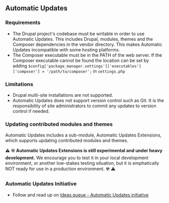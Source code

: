 Automatic Updates
---------------
### Requirements
- The Drupal project's codebase must be writable in order to use Automatic Updates. This includes Drupal, modules, themes and the Composer dependencies in the vendor directory. This makes Automatic Updates incompatible with some hosting platforms.
- The Composer executable must be in the PATH of the web server. If the Composer executable cannot be found the location can be set by adding
  `$config['package_manager.settings']['executables']['composer'] = '/path/to/composer';` in `settings.php`

### Limitations
- Drupal multi-site installations are not supported.
- Automatic Updates does not support version control such as Git. It is the responsibility of site administrators to commit any updates to version control if needed.

### Updating contributed modules and themes
Automatic Updates includes a sub-module, Automatic Updates Extensions, which supports updating contributed modules and themes.

⚠️ ☢️️ **Automatic Updates Extensions is still experimental and under heavy development.** We encourage you to test it in your local development environment, or another low-stakes testing situation, but it is emphatically NOT ready for use in a production environment. ☢️ ⚠️

### Automatic Updates Initiative

- Follow and read up on
  [Ideas queue - Automatic Updates initiative](https://www.drupal.org/project/ideas/issues/2940731)
